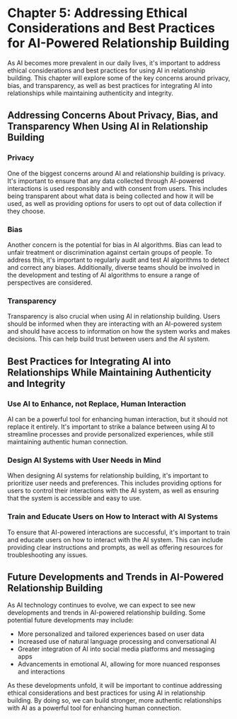 Chapter 5: Addressing Ethical Considerations and Best Practices for AI-Powered Relationship Building
====================================================================================================

As AI becomes more prevalent in our daily lives, it's important to address ethical considerations and best practices for using AI in relationship building. This chapter will explore some of the key concerns around privacy, bias, and transparency, as well as best practices for integrating AI into relationships while maintaining authenticity and integrity.

Addressing Concerns About Privacy, Bias, and Transparency When Using AI in Relationship Building
------------------------------------------------------------------------------------------------

### Privacy

One of the biggest concerns around AI and relationship building is privacy. It's important to ensure that any data collected through AI-powered interactions is used responsibly and with consent from users. This includes being transparent about what data is being collected and how it will be used, as well as providing options for users to opt out of data collection if they choose.

### Bias

Another concern is the potential for bias in AI algorithms. Bias can lead to unfair treatment or discrimination against certain groups of people. To address this, it's important to regularly audit and test AI algorithms to detect and correct any biases. Additionally, diverse teams should be involved in the development and testing of AI algorithms to ensure a range of perspectives are considered.

### Transparency

Transparency is also crucial when using AI in relationship building. Users should be informed when they are interacting with an AI-powered system and should have access to information on how the system works and makes decisions. This can help build trust between users and the AI system.

Best Practices for Integrating AI into Relationships While Maintaining Authenticity and Integrity
-------------------------------------------------------------------------------------------------

### Use AI to Enhance, not Replace, Human Interaction

AI can be a powerful tool for enhancing human interaction, but it should not replace it entirely. It's important to strike a balance between using AI to streamline processes and provide personalized experiences, while still maintaining authentic human connection.

### Design AI Systems with User Needs in Mind

When designing AI systems for relationship building, it's important to prioritize user needs and preferences. This includes providing options for users to control their interactions with the AI system, as well as ensuring that the system is accessible and easy to use.

### Train and Educate Users on How to Interact with AI Systems

To ensure that AI-powered interactions are successful, it's important to train and educate users on how to interact with the AI system. This can include providing clear instructions and prompts, as well as offering resources for troubleshooting any issues.

Future Developments and Trends in AI-Powered Relationship Building
------------------------------------------------------------------

As AI technology continues to evolve, we can expect to see new developments and trends in AI-powered relationship building. Some potential future developments may include:

* More personalized and tailored experiences based on user data
* Increased use of natural language processing and conversational AI
* Greater integration of AI into social media platforms and messaging apps
* Advancements in emotional AI, allowing for more nuanced responses and interactions

As these developments unfold, it will be important to continue addressing ethical considerations and best practices for using AI in relationship building. By doing so, we can build stronger, more authentic relationships with AI as a powerful tool for enhancing human connection.
